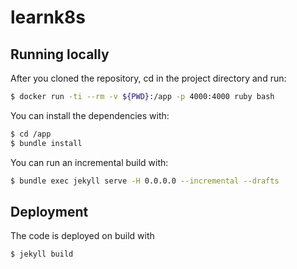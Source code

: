 # learnk8s

## Running locally

After you cloned the repository, cd in the project directory and run:

```bash
$ docker run -ti --rm -v ${PWD}:/app -p 4000:4000 ruby bash
```

You can install the dependencies with:

```bash
$ cd /app
$ bundle install
```

You can run an incremental build with:

```bash
$ bundle exec jekyll serve -H 0.0.0.0 --incremental --drafts
```

## Deployment

The code is deployed on build with

```bash
$ jekyll build
```
